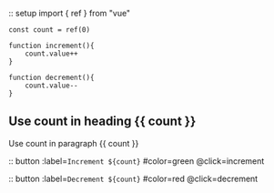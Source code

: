 :: setup
    import { ref } from "vue"

    const count = ref(0)

    function increment(){
        count.value++
    }

    function decrement(){
        count.value--
    }


## Use count in heading {{ count }}

Use count in paragraph {{ count }}

:: button
    :label=`Increment ${count}`
    #color=green
    @click=increment


:: button
    :label=`Decrement ${count}`
    #color=red
    @click=decrement

